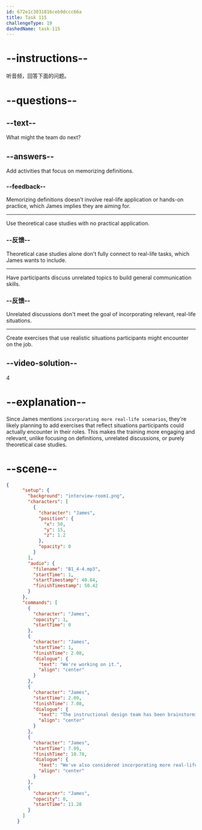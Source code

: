 ```yaml
---
id: 672e1c3031816ceb9dccc66a
title: Task 115
challengeType: 19
dashedName: task-115
---
```


<!-- (Audio) James: We're working on it. The instructional design team has been brainstorming ideas to make the sessions more interactive. We're also considering incorporating more real-life scenarios. -->

# --instructions--

听音频，回答下面的问题。

# --questions--

## --text--

What might the team do next?

## --answers--

Add activities that focus on memorizing definitions.

### --feedback--

Memorizing definitions doesn't involve real-life application or hands-on practice, which James implies they are aiming for.

---

Use theoretical case studies with no practical application.

### --反馈--

Theoretical case studies alone don't fully connect to real-life tasks, which James wants to include.

---

Have participants discuss unrelated topics to build general communication skills.

### --反馈--

Unrelated discussions don't meet the goal of incorporating relevant, real-life situations.

---

Create exercises that use realistic situations participants might encounter on the job.

## --video-solution--

4

# --explanation--

Since James mentions `incorporating more real-life scenarios`, they're likely planning to add exercises that reflect situations participants could actually encounter in their roles. This makes the training more engaging and relevant, unlike focusing on definitions, unrelated discussions, or purely theoretical case studies.

# --scene--

```json
{
      "setup": {
        "background": "interview-room1.png",
        "characters": [
          {
            "character": "James",
            "position": {
              "x": 50,
              "y": 15,
              "z": 1.2
            },
            "opacity": 0
          }
        ],
        "audio": {
          "filename": "B1_4-4.mp3",
          "startTime": 1,
          "startTimestamp": 40.64,
          "finishTimestamp": 50.42
        }
      },
      "commands": [
        {
          "character": "James",
          "opacity": 1,
          "startTime": 0
        },
        {
          "character": "James",
          "startTime": 1,
          "finishTime": 2.08,
          "dialogue": {
            "text": "We're working on it.",
            "align": "center"
          }
        },
        {
          "character": "James",
          "startTime": 2.09,
          "finishTime": 7.08,
          "dialogue": {
            "text": "The instructional design team has been brainstorming ideas to make the sessions more interactive.",
            "align": "center"
          }
        },
        {
          "character": "James",
          "startTime": 7.09,
          "finishTime": 10.78,
          "dialogue": {
            "text": "We've also considered incorporating more real-life scenarios.",
            "align": "center"
          }
        },
        {
          "character": "James",
          "opacity": 0,
          "startTime": 11.28
        }
      ]
    }
```
